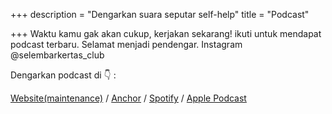 +++
description = "Dengarkan suara seputar self-help"
title = "Podcast"

+++
Waktu kamu gak akan cukup, kerjakan sekarang!
ikuti untuk mendapat podcast terbaru. Selamat menjadi pendengar.
Instagram @selembarkertas_club

Dengarkan podcast di 👇 :

[Website(maintenance)](https://selembarkertas.club) / [Anchor](https://anchor.fm/selembarkertas) / [Spotify](https://open.spotify.com/show/5BWnbxhBS2JqTRkphmSI0B?si=Ej7zggqYQM2B26CeWU617g&dl_branch=1) / [Apple Podcast](https://podcasts.apple.com/id/podcast/selembarkertas/id1467383206)
